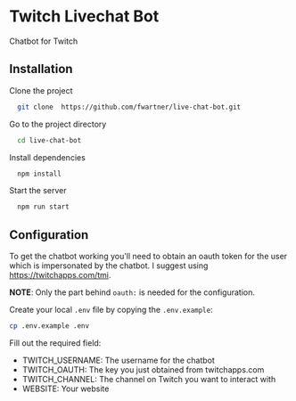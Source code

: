 
# Twitch Livechat Bot

Chatbot for Twitch


## Installation

Clone the project

```bash
  git clone  https://github.com/fwartner/live-chat-bot.git
```

Go to the project directory

```bash
  cd live-chat-bot
```

Install dependencies

```bash
  npm install
```

Start the server

```bash
  npm run start
```



## Configuration

To get the chatbot working you'll need to obtain an oauth token for the user which is impersonated by the chatbot.
I suggest using https://twitchapps.com/tmi.

**NOTE**: Only the part behind `oauth:` is needed for the configuration.

Create your local `.env` file by copying the `.env.example`:

```bash
cp .env.example .env
```

Fill out the required field:

- TWITCH_USERNAME: The username for the chatbot
- TWITCH_OAUTH: The key you just obtained from twitchapps.com
- TWITCH_CHANNEL: The channel on Twitch you want to interact with
- WEBSITE: Your website
